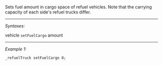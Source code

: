 Sets fuel amount in cargo space of refuel vehicles. Note that the carrying capacity of each side's refuel trucks differ.


---
*Syntaxes:*

vehicle `setFuelCargo` amount

---
*Example 1:*

```sqf
_refuelTruck setFuelCargo 0;
```